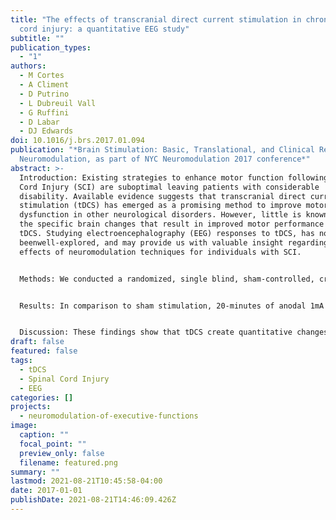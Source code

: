 ```yaml
---
title: "The effects of transcranial direct current stimulation in chronic spinal
  cord injury: a quantitative EEG study"
subtitle: ""
publication_types:
  - "1"
authors:
  - M Cortes
  - A Climent
  - D Putrino
  - L Dubreuil Vall
  - G Ruffini
  - D Labar
  - DJ Edwards
doi: 10.1016/j.brs.2017.01.094
publication: "*Brain Stimulation: Basic, Translational, and Clinical Research in
  Neuromodulation, as part of NYC Neuromodulation 2017 conference*"
abstract: >-
  Introduction: Existing strategies to enhance motor function following Spinal
  Cord Injury (SCI) are suboptimal leaving patients with considerable
  disability. Available evidence suggests that transcranial direct current
  stimulation (tDCS) has emerged as a promising method to improve motor
  dysfunction in other neurological disorders. However, little is known about
  the specific brain changes that result in improved motor performance following
  tDCS. Studying electroencephalography (EEG) responses to tDCS, has not
  beenwell-explored, and may provide us with valuable insight regarding the
  effects of neuromodulation techniques for individuals with SCI.


  Methods: We conducted a randomized, single blind, sham-controlled, cross-over study in seven chronic SCI subjects with cervical lesions. We investigated the effects of 20-minute anodal tDCS applied over the left primary motor cortex (M1) on EEG power spectrum density, coherence and frequency band power. Subjects were randomized to receive either 1mA or sham stimulation. The EEG data acquisition pre- and post- stimulation comprised 5-minute epochs of 8-channel EEG using the Neuroelectrics ‘StarStim’ system with Ag/AgCl electrodes.


  Results: In comparison to sham stimulation, 20-minutes of anodal 1mA tDCS induced a pattern of higher frequency activity around the anodal stimulating electrode, and lower frequency activity near the return electrode in the frequency (full band) and mean power domain (gamma band). In addition, tDCS increased coherence in the fastest bands (gamma, beta 2) and decreased coherence in slower frequency bands (theta, SMR), with no relation with brain topography or the stimulation electrode polarity.


  Discussion: These findings show that tDCS create quantitative changes to EEG in SCI survivors. These EEG changes are consistent with changes that are observed in tDCS protocols that result in improved motor outcomes for other neurological conditions such as chronic stroke. Our result sets the stage for optimizing tDCS protocols that can be used for the treatment of motor dysfunction in individuals with SCI.
draft: false
featured: false
tags:
  - tDCS
  - Spinal Cord Injury
  - EEG
categories: []
projects:
  - neuromodulation-of-executive-functions
image:
  caption: ""
  focal_point: ""
  preview_only: false
  filename: featured.png
summary: ""
lastmod: 2021-08-21T10:45:58-04:00
date: 2017-01-01
publishDate: 2021-08-21T14:46:09.426Z
---
```

